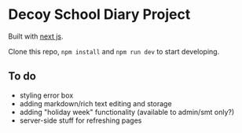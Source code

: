 # Decoy School Diary Project

Built with [next js](nextjs.org).

Clone this repo, `npm install` and `npm run dev` to start developing.

## To do

- styling error box
- adding markdown/rich text editing and storage
- adding "holiday week" functionality (available to admin/smt only?)
- server-side stuff for refreshing pages

